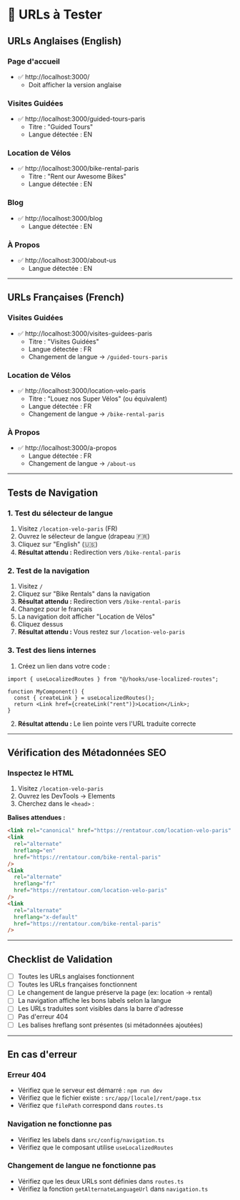 # 🧪 URLs à Tester

## URLs Anglaises (English)

### Page d'accueil

- ✅ http://localhost:3000/
  - Doit afficher la version anglaise

### Visites Guidées

- ✅ http://localhost:3000/guided-tours-paris
  - Titre : "Guided Tours"
  - Langue détectée : EN

### Location de Vélos

- ✅ http://localhost:3000/bike-rental-paris
  - Titre : "Rent our Awesome Bikes"
  - Langue détectée : EN

### Blog

- ✅ http://localhost:3000/blog
  - Langue détectée : EN

### À Propos

- ✅ http://localhost:3000/about-us
  - Langue détectée : EN

---

## URLs Françaises (French)

### Visites Guidées

- ✅ http://localhost:3000/visites-guidees-paris
  - Titre : "Visites Guidées"
  - Langue détectée : FR
  - Changement de langue → `/guided-tours-paris`

### Location de Vélos

- ✅ http://localhost:3000/location-velo-paris
  - Titre : "Louez nos Super Vélos" (ou équivalent)
  - Langue détectée : FR
  - Changement de langue → `/bike-rental-paris`

### À Propos

- ✅ http://localhost:3000/a-propos
  - Langue détectée : FR
  - Changement de langue → `/about-us`

---

## Tests de Navigation

### 1. Test du sélecteur de langue

1. Visitez `/location-velo-paris` (FR)
2. Ouvrez le sélecteur de langue (drapeau 🇫🇷)
3. Cliquez sur "English" (🇺🇸)
4. **Résultat attendu :** Redirection vers `/bike-rental-paris`

### 2. Test de la navigation

1. Visitez `/`
2. Cliquez sur "Bike Rentals" dans la navigation
3. **Résultat attendu :** Redirection vers `/bike-rental-paris`
4. Changez pour le français
5. La navigation doit afficher "Location de Vélos"
6. Cliquez dessus
7. **Résultat attendu :** Vous restez sur `/location-velo-paris`

### 3. Test des liens internes

1. Créez un lien dans votre code :

```tsx
import { useLocalizedRoutes } from "@/hooks/use-localized-routes";

function MyComponent() {
  const { createLink } = useLocalizedRoutes();
  return <Link href={createLink("rent")}>Location</Link>;
}
```

2. **Résultat attendu :** Le lien pointe vers l'URL traduite correcte

---

## Vérification des Métadonnées SEO

### Inspectez le HTML

1. Visitez `/location-velo-paris`
2. Ouvrez les DevTools → Elements
3. Cherchez dans le `<head>` :

**Balises attendues :**

```html
<link rel="canonical" href="https://rentatour.com/location-velo-paris" />
<link
  rel="alternate"
  hreflang="en"
  href="https://rentatour.com/bike-rental-paris"
/>
<link
  rel="alternate"
  hreflang="fr"
  href="https://rentatour.com/location-velo-paris"
/>
<link
  rel="alternate"
  hreflang="x-default"
  href="https://rentatour.com/bike-rental-paris"
/>
```

---

## Checklist de Validation

- [ ] Toutes les URLs anglaises fonctionnent
- [ ] Toutes les URLs françaises fonctionnent
- [ ] Le changement de langue préserve la page (ex: location → rental)
- [ ] La navigation affiche les bons labels selon la langue
- [ ] Les URLs traduites sont visibles dans la barre d'adresse
- [ ] Pas d'erreur 404
- [ ] Les balises hreflang sont présentes (si métadonnées ajoutées)

---

## En cas d'erreur

### Erreur 404

- Vérifiez que le serveur est démarré : `npm run dev`
- Vérifiez que le fichier existe : `src/app/[locale]/rent/page.tsx`
- Vérifiez que `filePath` correspond dans `routes.ts`

### Navigation ne fonctionne pas

- Vérifiez les labels dans `src/config/navigation.ts`
- Vérifiez que le composant utilise `useLocalizedRoutes`

### Changement de langue ne fonctionne pas

- Vérifiez que les deux URLs sont définies dans `routes.ts`
- Vérifiez la fonction `getAlternateLanguageUrl` dans `navigation.ts`
